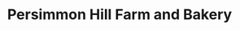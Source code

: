 ---
title: "Persimmon Hill Farm and Bakery"
url: /stillwater/persimmon-hill-farm-and-bakery/
shop: bakery
---
